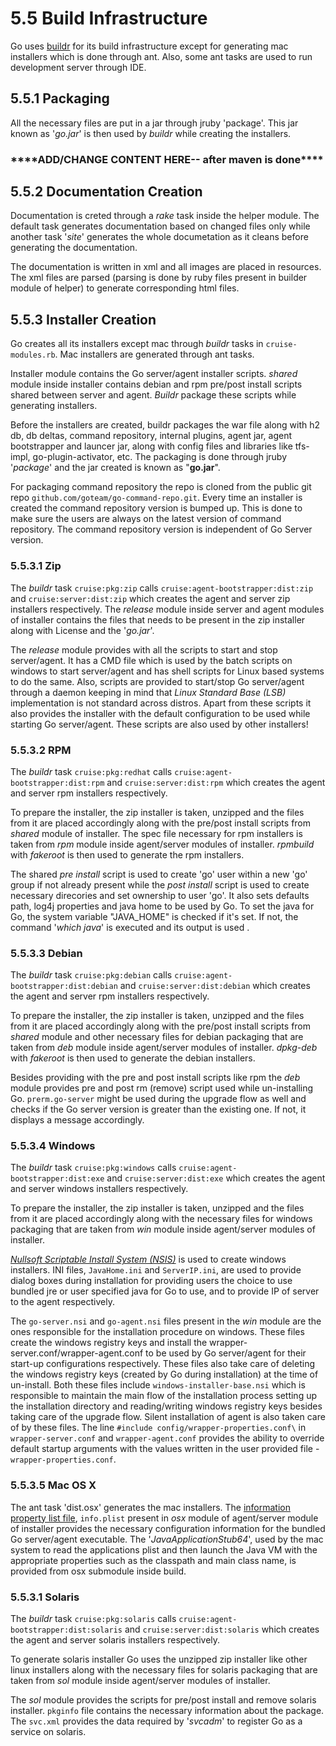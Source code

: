 #  5.5 Build Infrastructure

Go uses [buildr](http://buildr.apache.org/) for its build infrastructure except for generating mac installers which is done through ant. Also, some ant tasks are used to run development server through IDE. 

## 5.5.1 Packaging

All the necessary files are put in a jar through jruby 'package'. This jar known as '*go.jar*' is then used by *buildr* while creating the installers. 

### \*\*\*\*ADD/CHANGE CONTENT HERE-- after maven is done\*\*\*\*

## 5.5.2 Documentation Creation

Documentation is creted through a *rake* task inside the helper module. The default task generates documentation based on changed files only while another task '*site*' generates the whole documetation as it cleans before generating the documentation.

The documentation is written in xml and all images are placed in resources. The xml files are parsed (parsing is done by ruby files present in builder module of helper) to generate corresponding html files. 

## 5.5.3 Installer Creation

Go creates all its installers except mac through *buildr* tasks in `cruise-modules.rb`. Mac installers are generated through ant tasks.

Installer module contains the Go server/agent installer scripts. *shared* module inside installer contains debian and rpm pre/post install scripts shared between server and agent. *Buildr* package these scripts while generating installers.

Before the installers are created, buildr packages the war file along with h2 db, db deltas, command repository, internal plugins, agent jar, agent bootstrapper and launcer jar, along with config files and libraries like tfs-impl, go-plugin-activator, etc. The packaging is done through jruby '*package*' and the jar created is known as "**go.jar**". 

For packaging command repository the repo is cloned from the public git repo `github.com/goteam/go-command-repo.git`. Every time an installer is created the command repository version is bumped up. This is done to make sure the users are always on the latest version of command repository. The command repository version is independent of Go Server version.

### 5.5.3.1 Zip

The *buildr* task `cruise:pkg:zip` calls `cruise:agent-bootstrapper:dist:zip` and `cruise:server:dist:zip` which creates the agent and server zip installers respectively.  The *release* module inside server and agent modules of installer contains the files that needs to be present in the zip installer along with License and the '*go.jar*'. 

The *release* module provides with all the scripts to start and stop server/agent. It has a CMD file which is used by the batch scripts on windows to start server/agent and has shell scripts for Linux based systems to do the same. Also, scripts are provided to start/stop Go server/agent through a daemon keeping in mind that *Linux Standard Base (LSB)* implementation is not standard across distros. Apart from these scripts it also provides the installer with the default configuration to be used while starting Go server/agent. These scripts are also used by other installers!

### 5.5.3.2 RPM

The *buildr* task `cruise:pkg:redhat` calls `cruise:agent-bootstrapper:dist:rpm` and `cruise:server:dist:rpm` which creates the agent and server rpm installers respectively. 

To prepare the installer, the zip installer is taken, unzipped and the files from it are placed accordingly along with the pre/post install scripts from *shared* module of installer. The spec file necessary for rpm installers is taken from *rpm* module inside agent/server modules of installer. *rpmbuild* with *fakeroot* is then used to generate the rpm installers.

The shared *pre install* script is used to create 'go' user within a new 'go' group if not already present while the *post install* script is used to create necessary direcories and set ownership to user 'go'. It also sets defaults path, log4j properties and java home to be used by Go. To set the java for Go, the system variable "JAVA_HOME" is checked if it's set. If not, the command '*which java*' is executed and its output is used .

### 5.5.3.3 Debian

The *buildr* task `cruise:pkg:debian` calls `cruise:agent-bootstrapper:dist:debian` and `cruise:server:dist:debian` which creates the agent and server rpm installers respectively. 

To prepare the installer, the zip installer is taken, unzipped and the files from it are placed accordingly along with the pre/post install scripts from *shared* module and other necessary files for debian packaging that are taken from *deb* module inside agent/server modules of installer. *dpkg-deb* with *fakeroot* is then used to generate the debian installers.

Besides providing with the pre and post install scripts like rpm the *deb* module provides pre and post rm (remove) script used while un-installing Go. `prerm.go-server` might be used during the upgrade flow as well and checks if the Go server version is greater than the existing one. If not, it displays a message accordingly.

### 5.5.3.4 Windows

The *buildr* task `cruise:pkg:windows` calls `cruise:agent-bootstrapper:dist:exe` and `cruise:server:dist:exe` which creates the agent and server windows installers respectively. 

To prepare the installer, the zip installer is taken, unzipped and the files from it are placed accordingly along with the necessary files for windows packaging that are taken from *win* module inside agent/server modules of installer. 

[*Nullsoft Scriptable Install System (NSIS)*](http://nsis.sourceforge.net/Main_Page) is used to create windows installers. INI files, `JavaHome.ini` and `ServerIP.ini`, are used to provide dialog boxes during installation for providing users the choice to use bundled jre or user specified java for Go to use, and to provide IP of server to the agent respectively.

The `go-server.nsi` and `go-agent.nsi` files present in the *win* module are the ones responsible for the installation procedure on windows. These files create the windows registry keys and install the wrapper-server.conf/wrapper-agent.conf to be used by Go server/agent for their start-up configurations respectively. These files also take care of deleting the windows registry keys (created by Go during installation) at the time of un-install. Both these files include `windows-installer-base.nsi` which is responsible to maintain the main flow of the installation process setting up the installation directory and reading/writing windows registry keys besides taking care of the upgrade flow. Silent installation of agent is also taken care of by these files. The line `#include config/wrapper-properties.conf\` in `wrapper-server.conf` and `wrapper-agent.conf` provides the ability to override default startup arguments with the values written in the user provided file - `wrapper-properties.conf`.

### 5.5.3.5 Mac OS X

The ant task 'dist.osx' generates the mac installers. The  [information property list file](https://developer.apple.com/library/ios/documentation/general/Reference/InfoPlistKeyReference/Articles/AboutInformationPropertyListFiles.html), `info.plist` present in *osx* module of agent/server module of installer provides the necessary configuration information for the bundled Go server/agent executable. The '*JavaApplicationStub64*', used by the mac system to read the applications plist and then launch the Java VM with the appropriate properties such as the classpath and main class name, is provided from osx submodule inside build.

### 5.5.3.1 Solaris

The *buildr* task `cruise:pkg:solaris` calls `cruise:agent-bootstrapper:dist:solaris` and `cruise:server:dist:solaris` which creates the agent and server solaris installers respectively. 

To generate solaris installer Go uses the unzipped zip installer like other linux installers along with the necessary files for solaris packaging that are taken from *sol* module inside agent/server modules of installer. 

The *sol* module provides the scripts for pre/post install and remove solaris installer. `pkginfo` file contains the necessary information about the package. The `svc.xml` provides the data required by '*svcadm*' to register Go as a service on solaris.